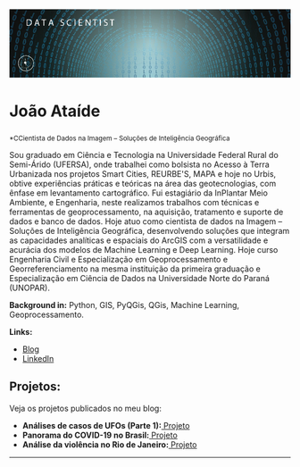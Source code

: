 
<p align="center">
  <img src="Prancheta 3-100.jpg" >
</p>

# João Ataíde
<sub>*CCientista de Dados na Imagem – Soluções de Inteligência Geográfica​</sub>

Sou graduado em Ciência e Tecnologia na Universidade Federal Rural do Semi-Árido (UFERSA), onde trabalhei como bolsista no Acesso à Terra Urbanizada nos projetos Smart Cities, REURBE'S, MAPA e hoje no Urbis, obtive experiências práticas e teóricas na área das geotecnologias, com ênfase em levantamento cartográfico. Fui estagiário da InPlantar Meio Ambiente, e Engenharia, neste realizamos trabalhos com técnicas e ferramentas de geoprocessamento, na aquisição, tratamento e suporte de dados e banco de dados. Hoje atuo como cientista de dados na Imagem – Soluções de Inteligência Geográfica, desenvolvendo soluções que integram as capacidades analíticas e espaciais do ArcGIS com a versatilidade e acurácia dos modelos de Machine Learning e Deep Learning. Hoje curso Engenharia Civil e Especialização em Geoprocessamento e Georreferenciamento na mesma instituição da primeira graduação e Especialização em Ciência de Dados na Universidade Norte do Paraná (UNOPAR).


**Background in:** Python, GIS, PyQGis, QGis, Machine Learning, Geoprocessamento.

**Links:**
* [Blog](https://www.joaoataide.com)
* [LinkedIn](https://www.linkedin.com/in/joaoataidee/)


## Projetos:
Veja os projetos publicados no meu blog:
* **Análises de casos de UFOs (Parte 1):**[ Projeto](https://www.joaoataide.com/post/an%C3%A1lises-de-casos-de-ufos-parte-1-1)
* **Panorama do COVID-19 no Brasil:**[ Projeto](https://www.joaoataide.com/post/panorama-do-covid-19-no-brasil)
* **Análise da violência no Rio de Janeiro:**[ Projeto](https://www.joaoataide.com/post/análise-da-violênca-no-rio-de-janeiro)
---




